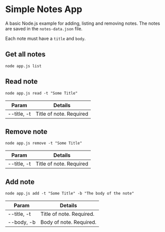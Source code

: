 # Simple Notes App

A basic Node.js example for adding, listing and removing notes. The notes are saved in the `notes-data.json` file.

Each note must have a `title` and `body`.

## Get all notes
```
node app.js list
```

## Read note
```
node app.js read -t "Some Title"
```

| Param | Details |
| --- | --- |
| --title, -t | Title of note. Required |

## Remove note
```
node app.js remove -t "Some Title"
```

| Param | Details |
| --- | --- |
| --title, -t | Title of note. Required |

## Add note
```
node app.js add -t "Some Title" -b "The body of the note"
```

| Param | Details |
| --- | --- |
| --title, -t | Title of note. Required. |
| --body, -b | Body of note. Required. |
